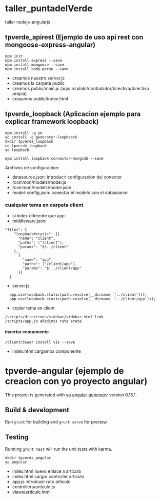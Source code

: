 # taller_puntadelVerde
taller nodejs-angularjs

##  tpverde_apirest (Ejemplo de uso api rest con mongoose-express-angular)
```
npm init
npm install express --save
npm install mongoose --save
npm install body-parse --save
```
* creamos nuestro server.js
* creamos la carpeta public
* creamos public/main.js (aqui modulo/controlador/directiva/directiva propia)
* creaamos public/index.html

## tpverde_loopback (Aplicacion ejemplo para explicar framework loopback)
```
npm install -g yo
yo install -g generator-loopbacck
mkdir tpverde_loopback
cd tpverde_loopback
yo loopback

npm install loopback-connector-mongodb --save
```
Archivos de configuracion:

* datasource.json: introducir configuracion del conector
* /common/models/model.js
* /common/models/model.json
* model-config.json: conectar el modelo con el datasource


###  cualquier tema en carpeta client

* si index diferente que app:
* middleware.json:
```
"files": {
    "loopback#static": [{
      "name": "client",
      "paths": ["/client"],
      "params": "$!../client"
    },
      {
        "name": "app",
        "paths": ["/client/app"],
        "params": "$!../client/app"
      }]
  }
```
* server.js:
```
  app.use(loopback.static(path.resolve(__dirname, '../client')));
  app.use(loopback.static(path.resolve(__dirname, '../client/app')));
```
* copiar tema en client
```
/scripts/directives/sidebar/sidebar.html link
/scripts/app.js añadimos ruta state
```
#### insertar componente
```
/client/bower install vis --save
```
* index.html cargamos componente


# tpverde-angular (ejemplo de creacion con yo proyecto angular)

This project is generated with [yo angular generator](https://github.com/yeoman/generator-angular)
version 0.15.1.

## Build & development

Run `grunt` for building and `grunt serve` for preview.

## Testing

Running `grunt test` will run the unit tests with karma.
```
mkdir tpverde_angular
yo angular
```
* index.html nuevo enlace a articulo
* index.html cargar controller articulo
* app.js introducir ruto articulo
* controllers/articulo.js
* views/articulo.html
